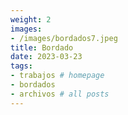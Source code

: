 ```yaml
---
weight: 2
images:
- /images/bordados7.jpeg
title: Bordado
date: 2023-03-23
tags:
- trabajos # homepage
- bordados
- archivos # all posts
---
```


